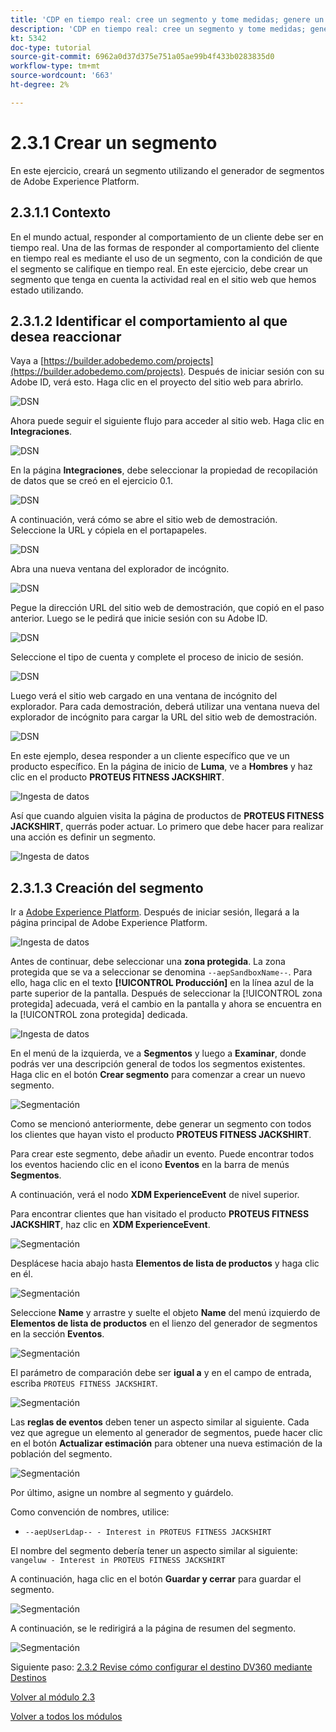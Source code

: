 ```yaml
---
title: 'CDP en tiempo real: cree un segmento y tome medidas; genere un segmento'
description: 'CDP en tiempo real: cree un segmento y tome medidas; genere un segmento'
kt: 5342
doc-type: tutorial
source-git-commit: 6962a0d37d375e751a05ae99b4f433b0283835d0
workflow-type: tm+mt
source-wordcount: '663'
ht-degree: 2%

---
```


# 2.3.1 Crear un segmento

En este ejercicio, creará un segmento utilizando el generador de segmentos de Adobe Experience Platform.

## 2.3.1.1 Contexto

En el mundo actual, responder al comportamiento de un cliente debe ser en tiempo real. Una de las formas de responder al comportamiento del cliente en tiempo real es mediante el uso de un segmento, con la condición de que el segmento se califique en tiempo real. En este ejercicio, debe crear un segmento que tenga en cuenta la actividad real en el sitio web que hemos estado utilizando.

## 2.3.1.2 Identificar el comportamiento al que desea reaccionar

Vaya a [https://builder.adobedemo.com/projects](https://builder.adobedemo.com/projects). Después de iniciar sesión con su Adobe ID, verá esto. Haga clic en el proyecto del sitio web para abrirlo.

![DSN](./../../../modules/gettingstarted/gettingstarted/images/web8.png)

Ahora puede seguir el siguiente flujo para acceder al sitio web. Haga clic en **Integraciones**.

![DSN](./../../../modules/gettingstarted/gettingstarted/images/web1.png)

En la página **Integraciones**, debe seleccionar la propiedad de recopilación de datos que se creó en el ejercicio 0.1.

![DSN](./../../../modules/gettingstarted/gettingstarted/images/web2.png)

A continuación, verá cómo se abre el sitio web de demostración. Seleccione la URL y cópiela en el portapapeles.

![DSN](./../../../modules/gettingstarted/gettingstarted/images/web3.png)

Abra una nueva ventana del explorador de incógnito.

![DSN](./../../../modules/gettingstarted/gettingstarted/images/web4.png)

Pegue la dirección URL del sitio web de demostración, que copió en el paso anterior. Luego se le pedirá que inicie sesión con su Adobe ID.

![DSN](./../../../modules/gettingstarted/gettingstarted/images/web5.png)

Seleccione el tipo de cuenta y complete el proceso de inicio de sesión.

![DSN](./../../../modules/gettingstarted/gettingstarted/images/web6.png)

Luego verá el sitio web cargado en una ventana de incógnito del explorador. Para cada demostración, deberá utilizar una ventana nueva del explorador de incógnito para cargar la URL del sitio web de demostración.

![DSN](./../../../modules/gettingstarted/gettingstarted/images/web7.png)

En este ejemplo, desea responder a un cliente específico que ve un producto específico.
En la página de inicio de **Luma**, ve a **Hombres** y haz clic en el producto **PROTEUS FITNESS JACKSHIRT**.

![Ingesta de datos](./images/homenadia.png)

Así que cuando alguien visita la página de productos de **PROTEUS FITNESS JACKSHIRT**, querrás poder actuar. Lo primero que debe hacer para realizar una acción es definir un segmento.

![Ingesta de datos](./images/homenadiapp.png)

## 2.3.1.3 Creación del segmento

Ir a [Adobe Experience Platform](https://experience.adobe.com/platform). Después de iniciar sesión, llegará a la página principal de Adobe Experience Platform.

![Ingesta de datos](./../../../modules/datacollection/module1.2/images/home.png)

Antes de continuar, debe seleccionar una **zona protegida**. La zona protegida que se va a seleccionar se denomina ``--aepSandboxName--``. Para ello, haga clic en el texto **[!UICONTROL Producción]** en la línea azul de la parte superior de la pantalla. Después de seleccionar la [!UICONTROL zona protegida] adecuada, verá el cambio en la pantalla y ahora se encuentra en la [!UICONTROL zona protegida] dedicada.

![Ingesta de datos](./../../../modules/datacollection/module1.2/images/sb1.png)

En el menú de la izquierda, ve a **Segmentos** y luego a **Examinar**, donde podrás ver una descripción general de todos los segmentos existentes. Haga clic en el botón **Crear segmento** para comenzar a crear un nuevo segmento.

![Segmentación](./images/menuseg.png)

Como se mencionó anteriormente, debe generar un segmento con todos los clientes que hayan visto el producto **PROTEUS FITNESS JACKSHIRT**.

Para crear este segmento, debe añadir un evento. Puede encontrar todos los eventos haciendo clic en el icono **Eventos** en la barra de menús **Segmentos**.

A continuación, verá el nodo **XDM ExperienceEvent** de nivel superior.

Para encontrar clientes que han visitado el producto **PROTEUS FITNESS JACKSHIRT**, haz clic en **XDM ExperienceEvent**.

![Segmentación](./images/findee.png)

Desplácese hacia abajo hasta **Elementos de lista de productos** y haga clic en él.

![Segmentación](./images/see.png)

Seleccione **Name** y arrastre y suelte el objeto **Name** del menú izquierdo de **Elementos de lista de productos** en el lienzo del generador de segmentos en la sección **Eventos**.

![Segmentación](./images/eewebpdtlname1.png)

El parámetro de comparación debe ser **igual a** y en el campo de entrada, escriba `PROTEUS FITNESS JACKSHIRT`.

![Segmentación](./images/pv.png)

Las **reglas de eventos** deben tener un aspecto similar al siguiente. Cada vez que agregue un elemento al generador de segmentos, puede hacer clic en el botón **Actualizar estimación** para obtener una nueva estimación de la población del segmento.

![Segmentación](./images/ldap4.png)

Por último, asigne un nombre al segmento y guárdelo.

Como convención de nombres, utilice:

- `--aepUserLdap-- - Interest in PROTEUS FITNESS JACKSHIRT`

El nombre del segmento debería tener un aspecto similar al siguiente:
`vangeluw - Interest in PROTEUS FITNESS JACKSHIRT`

A continuación, haga clic en el botón **Guardar y cerrar** para guardar el segmento.

![Segmentación](./images/segmentname.png)

A continuación, se le redirigirá a la página de resumen del segmento.

![Segmentación](./images/savedsegment.png)

Siguiente paso: [2.3.2 Revise cómo configurar el destino DV360 mediante Destinos](./ex2.md)

[Volver al módulo 2.3](./real-time-cdp-build-a-segment-take-action.md)

[Volver a todos los módulos](../../../overview.md)
